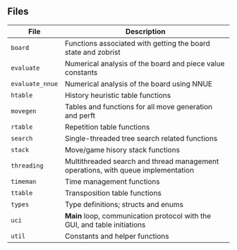 ## Files

| File | Description |
| --- | --- |
| `board` | Functions associated with getting the board state and zobrist |
| `evaluate` | Numerical analysis of the board and piece value constants |
| `evaluate_nnue` | Numerical analysis of the board using NNUE |
| `htable` | History heuristic table functions |
| `movegen` | Tables and functions for all move generation and perft |
| `rtable` | Repetition table functions |
| `search` | Single-threaded tree search related functions |
| `stack` | Move/game hisory stack functions |
| `threading` | Multithreaded search and thread management operations, with queue implementation |
| `timeman` | Time management functions |
| `ttable` | Transposition table functions |
| `types` | Type definitions; structs and enums |
| `uci` | **Main** loop, communication protocol with the GUI, and table initiations |
| `util` | Constants and helper functions |

